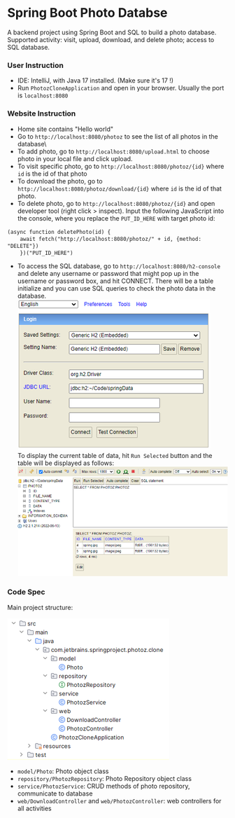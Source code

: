 # Spring Boot Photo Databse

A backend project using Spring Boot and SQL to build a photo database.
Supported activity: visit, upload, download, and delete photo; access to SQL database.

### User Instruction
* IDE: IntelliJ, with Java 17 installed. (Make sure it's 17 !)
* Run `PhotozCloneApplication` and open in your browser. Usually the port is `localhost:8080`

### Website Instruction
* Home site contains "Hello world"
* Go to `http://localhost:8080/photoz` to see the list of all photos in the database\
* To add photo, go to `http://localhost:8080/upload.html` to choose photo in your local file and click upload.
* To visit specific photo, go to `http://localhost:8080/photoz/{id}` where `id` is the id of that photo
* To download the photo, go to `http://localhost:8080/photoz/download/{id}` where `id` is the id of that photo.
* To delete photo, go to `http://localhost:8080/photoz/{id}` and open developer tool
  (right click > inspect). Input the following JavaScript into the console, where you replace the
`PUT_ID_HERE` with target photo id:
```
(async function deletePhoto(id) {
    await fetch("http://localhost:8080/photoz/" + id, {method: "DELETE"})
    })("PUT_ID_HERE")
```
* To access the SQL database, go to `http://localhost:8080/h2-console` and delete any username or password that
might pop up in the username or password box, and hit CONNECT. There will be a table initialize and
you can use SQL queries to check the photo data in the database.
![img_1.png](img_1.png)\
To display the current table of data, hit `Run Selected` button and the table will be displayed as follows:\
![img_2.png](img_2.png)


### Code Spec
Main project structure:\
\
![img_3.png](img_3.png)
* `model/Photo`: Photo object class
* `repository/PhotozRepository`: Photo Repository object class
* `service/PhotozService`: CRUD methods of photo repository, communicate to database
* `web/DownloadController` and `web/PhotozController`: web controllers for all activities
